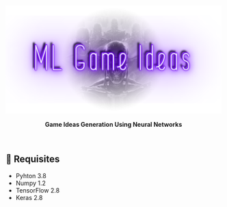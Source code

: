 <p align="center"><img src="images/banner.png"/></p>

<p align="center"><b>Game Ideas Generation Using Neural Networks</b></p>
</br>

## 🔧 Requisites

- Pyhton 3.8
- Numpy 1.2
- TensorFlow 2.8
- Keras 2.8
